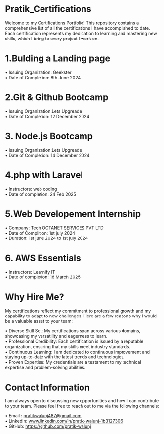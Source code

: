 # Pratik_Certifications

Welcome to my Certifications Portfolio! This repository contains a comprehensive list of all the certifications I have accomplished to date. Each certification represents my dedication to learning and mastering new skills, which I bring to every project I work on. <br>

# 1.Bulding a Landing page 
• Issuing Organization: Geekster <br>
• Date of Completion: 8th June 2024

# 2.Git & Github Bootcamp 
• Issuing Organization:Lets Upgreade <br>
• Date of Completion: 12 December 2024

# 3. Node.js Bootcamp
• Issuing Organization:Lets Upgreade <br>
• Date of Completion: 14 December 2024

# 4.php with Laravel 
• Instructors: web coding<br>
• Date of completion: 24 Feb 2025

# 5.Web Developement Internship
 • Company: Tech OCTANET SERVICES PVT LTD<br>
 • Date of Complition: 1st july 2024<br>
 • Duration: 1st june 2024 to 1st july 2024

# 6. AWS Essentials
• Instructors: Learnify IT<br>
• Date of completion: 16 March 2025



# Why Hire Me?

My certifications reflect my commitment to professional growth and my capability to adapt to new challenges. Here are a few reasons why I would be a valuable asset to your team:

•  Diverse Skill Set: My certifications span across various domains, showcasing my versatility and eagerness to learn.<br>
• Professional Credibility: Each certification is issued by a reputable organization, ensuring that my skills meet industry standards.<br>
• Continuous Learning: I am dedicated to continuous improvement and staying up-to-date with the latest trends and technologies.<br>
• Proven Expertise:  My credentials are a testament to my technical expertise and problem-solving abilities.

# Contact Information

I am always open to discussing new opportunities and how I can contribute to your team. Please feel free to reach out to me via the following channels:<br>

• Email : pratikwalunj487@gmail.com <br>
• LinkedIn: www.linkedin.com/in/pratik-walunj-1b3127306 <br>
• GitHub: https://github.com/pratik-walunj <br>


